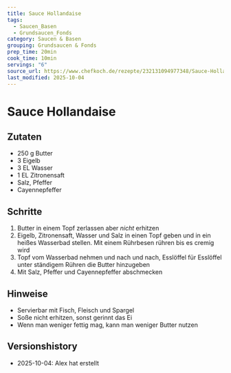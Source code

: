 ```yaml
---
title: Sauce Hollandaise
tags:
  - Saucen_Basen
  - Grundsaucen_Fonds
category: Saucen & Basen
grouping: Grundsaucen & Fonds
prep_time: 20min
cook_time: 10min
servings: "6"
source_url: https://www.chefkoch.de/rezepte/232131094977348/Sauce-Hollandaise.html
last_modified: 2025-10-04
---
```

# Sauce Hollandaise

## Zutaten
- 250 g Butter
- 3 Eigelb
- 3 EL Wasser
- 1 EL Zitronensaft
- Salz, Pfeffer
- Cayennepfeffer

## Schritte
1. Butter in einem Topf zerlassen aber *nicht* erhitzen
2. Eigelb, Zitronensaft, Wasser und Salz in einen Topf geben und in ein heißes Wasserbad stellen. Mit einem Rührbesen rühren bis es cremig wird
3. Topf vom Wasserbad nehmen und nach und nach, Esslöffel für Esslöffel unter ständigem Rühren die Butter hinzugeben
4. Mit Salz, Pfeffer und Cayennepfeffer abschmecken

## Hinweise
- Servierbar mit Fisch, Fleisch und Spargel
- Soße nicht erhitzen, sonst gerinnt das Ei
- Wenn man weniger fettig mag, kann man weniger Butter nutzen
  

## Versionshistory
- 2025-10-04: Alex hat erstellt

  

<!-- Ende der Vorlage -->
<!-- MARKER FOR MAPPER SCRIPT -->